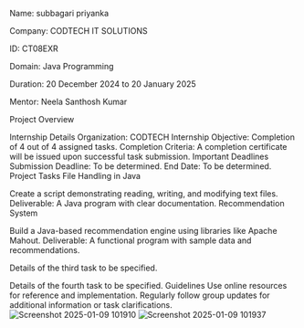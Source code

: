 Name: subbagari priyanka


Company: CODTECH IT SOLUTIONS


ID: CT08EXR


Domain: Java Programming


Duration: 20 December 2024 to 20 January 2025


Mentor: Neela Santhosh Kumar


Project Overview


Internship Details
Organization: CODTECH
Internship Objective: Completion of 4 out of 4 assigned tasks.
Completion Criteria: A completion certificate will be issued upon successful task submission.
Important Deadlines
Submission Deadline: To be determined.
End Date: To be determined.
Project Tasks
File Handling in Java

Create a script demonstrating reading, writing, and modifying text files.
Deliverable: A Java program with clear documentation.
Recommendation System

Build a Java-based recommendation engine using libraries like Apache Mahout.
Deliverable: A functional program with sample data and recommendations.


Details of the third task to be specified.


Details of the fourth task to be specified.
Guidelines
Use online resources for reference and implementation.
Regularly follow group updates for additional information or task clarifications.
![Screenshot 2025-01-09 101910](https://github.com/user-attachments/assets/2b4a42c6-b616-40d8-b352-29a2ead484c2)
![Screenshot 2025-01-09 101937](https://github.com/user-attachments/assets/18cfb4cb-eadf-4ccf-8864-926965d78125)

